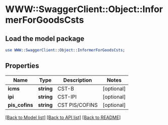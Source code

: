 # WWW::SwaggerClient::Object::InformerForGoodsCsts

## Load the model package
```perl
use WWW::SwaggerClient::Object::InformerForGoodsCsts;
```

## Properties
Name | Type | Description | Notes
------------ | ------------- | ------------- | -------------
**icms** | **string** | CST-B | [optional] 
**ipi** | **string** | CST-IPI | [optional] 
**pis_cofins** | **string** | CST PIS/COFINS | [optional] 

[[Back to Model list]](../README.md#documentation-for-models) [[Back to API list]](../README.md#documentation-for-api-endpoints) [[Back to README]](../README.md)


